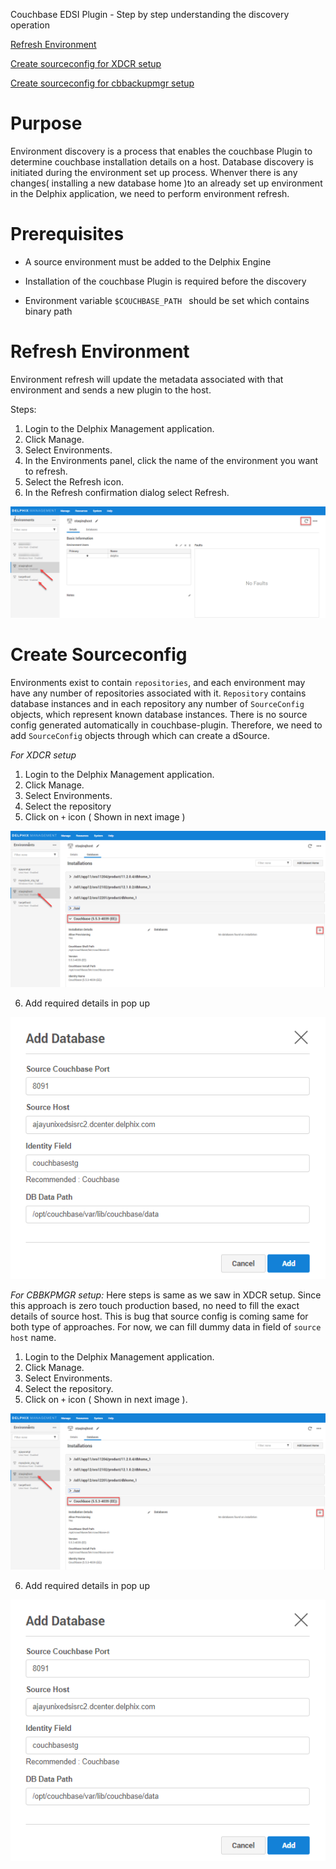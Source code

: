 Couchbase EDSI Plugin - Step by step understanding the discovery operation



[Refresh Environment](#refresh-environment)

[Create sourceconfig for XDCR setup](#create-sourceconfig)

[Create sourceconfig for cbbackupmgr setup](#create-dsource)


 

Purpose
=======

Environment discovery is a process that enables the couchbase Plugin to determine couchbase installation details on a host. Database discovery is initiated during the environment set up process.  Whenver there is any changes( installing a new database home )to an already set up environment in the Delphix application, we need to perform environment refresh. 



Prerequisites
=============

-   A source environment must be added to the Delphix Engine

-   Installation of the couchbase Plugin is required before the discovery 

-   Environment variable `$COUCHBASE_PATH ` should be set which contains binary path




Refresh Environment
===================
Environment refresh will update the metadata associated with that environment and sends a new plugin to the host.

Steps: 
1. Login to the Delphix Management application.
2. Click Manage.
3. Select Environments.
4. In the Environments panel, click the name of the environment you want to refresh.
5. Select the Refresh icon.
6. In the Refresh confirmation dialog select Refresh.

![](images/image9.png)



Create Sourceconfig
===================
Environments exist to contain `repositories`, and each environment may have any number of repositories associated with it.
`Repository` contains database instances and in each repository any number of `SourceConfig` objects, which represent known database instances. There is no source config generated automatically in couchbase-plugin. Therefore, we need to add `SourceConfig` objects through which can create a dSource. 


*For XDCR setup*
1. Login to the Delphix Management application.
2. Click Manage.
3. Select Environments.
4. Select the repository
5. Click on `+` icon ( Shown in next image )

![](images/image10.png)

6. Add required details in pop up

![](images/image11.png)



*For CBBKPMGR setup:*
Here steps is same as we saw in XDCR setup. Since this approach is zero touch production based, no need to fill the exact details of source host. This is bug that source config is coming same for both type of approaches. For now, we can fill dummy data in field of `source host` name.


1. Login to the Delphix Management application.
2. Click Manage.
3. Select Environments.
4. Select the repository.
5. Click on `+` icon ( Shown in next image ).

![](images/image10.png)

6. Add required details in pop up

![](images/image11.png)


